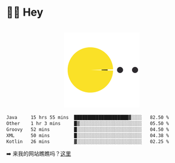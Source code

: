 
# 👋🏻 Hey
<div align="center">
	<br>
	<img src="https://raw.githubusercontent.com/Aniket965/Aniket965/master/pacman.svg?sanitize=true" width="200" height="200">
	<br>
</div>

<!--START_SECTION:waka-->
```text
Java     15 hrs 55 mins  ████████████████████▓░░░░   82.50 % 
Other    1 hr 3 mins     █▒░░░░░░░░░░░░░░░░░░░░░░░   05.50 % 
Groovy   52 mins         █░░░░░░░░░░░░░░░░░░░░░░░░   04.50 % 
XML      50 mins         █░░░░░░░░░░░░░░░░░░░░░░░░   04.38 % 
Kotlin   26 mins         ▓░░░░░░░░░░░░░░░░░░░░░░░░   02.25 % 
```
<!--END_SECTION:waka-->

 ➡️  来我的网站瞧瞧吗？[这里](https://www.shaolongfei.com)
